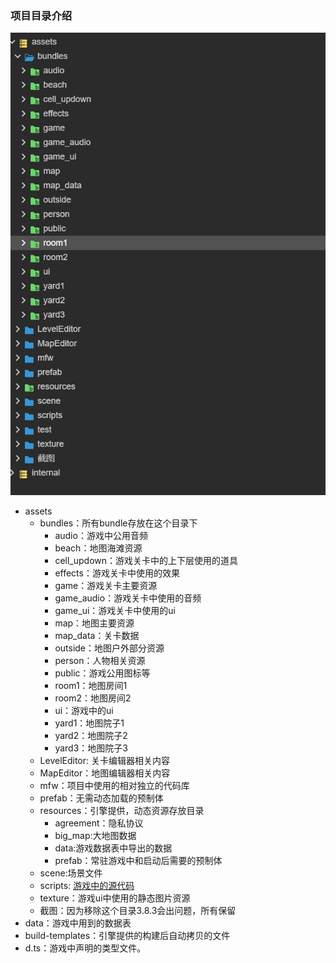 ### 项目目录介绍

<img src='./pic/level/product_folder.png'/>  

- assets
  - bundles：所有bundle存放在这个目录下
    - audio：游戏中公用音频
    - beach：地图海滩资源
    - cell_updown：游戏关卡中的上下层使用的道具
    - effects：游戏关卡中使用的效果
    - game：游戏关卡主要资源
    - game_audio：游戏关卡中使用的音频
    - game_ui：游戏关卡中使用的ui
    - map：地图主要资源
    - map_data：关卡数据
    - outside：地图户外部分资源
    - person：人物相关资源
    - public：游戏公用图标等
    - room1：地图房间1
    - room2：地图房间2
    - ui：游戏中的ui
    - yard1：地图院子1
    - yard2：地图院子2
    - yard3：地图院子3
  - LevelEditor: 关卡编辑器相关内容
  - MapEditor：地图编辑器相关内容
  - mfw：项目中使用的相对独立的代码库
  - prefab：无需动态加载的预制体
  - resources：引擎提供，动态资源存放目录
    - agreement：隐私协议
    - big_map:大地图数据
    - data:游戏数据表中导出的数据
    - prefab：常驻游戏中和启动后需要的预制体
  - scene:场景文件
  - scripts: [游戏中的源代码](./代码目录.md)
  - texture：游戏ui中使用的静态图片资源
  - 截图：因为移除这个目录3.8.3会出问题，所有保留
- data：游戏中用到的数据表
- build-templates：引擎提供的构建后自动拷贝的文件
- d.ts：游戏中声明的类型文件。